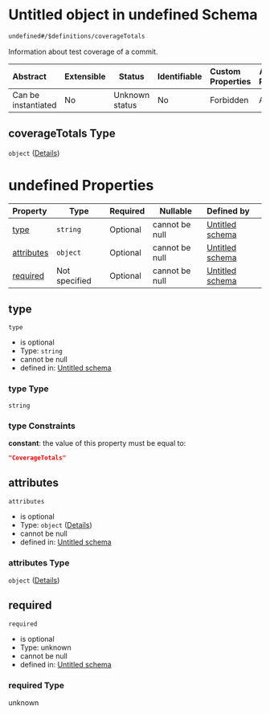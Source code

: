 # Untitled object in undefined Schema

```txt
undefined#/$definitions/coverageTotals
```

Information about test coverage of a commit.


| Abstract            | Extensible | Status         | Identifiable | Custom Properties | Additional Properties | Access Restrictions | Defined In                                            |
| :------------------ | ---------- | -------------- | ------------ | :---------------- | --------------------- | ------------------- | ----------------------------------------------------- |
| Can be instantiated | No         | Unknown status | No           | Forbidden         | Allowed               | none                | [records.json\*](records.json "open original schema") |

## coverageTotals Type

`object` ([Details](records-definitions-coveragetotals.md))

# undefined Properties

| Property                  | Type          | Required | Nullable       | Defined by                                                                                                                                    |
| :------------------------ | ------------- | -------- | -------------- | :-------------------------------------------------------------------------------------------------------------------------------------------- |
| [type](#type)             | `string`      | Optional | cannot be null | [Untitled schema](records-definitions-coveragetotals-properties-type.md "undefined#/$definitions/coverageTotals/properties/type")             |
| [attributes](#attributes) | `object`      | Optional | cannot be null | [Untitled schema](records-definitions-coveragetotals-properties-attributes.md "undefined#/$definitions/coverageTotals/properties/attributes") |
| [required](#required)     | Not specified | Optional | cannot be null | [Untitled schema](records-definitions-coveragetotals-properties-required.md "undefined#/$definitions/coverageTotals/properties/required")     |

## type




`type`

-   is optional
-   Type: `string`
-   cannot be null
-   defined in: [Untitled schema](records-definitions-coveragetotals-properties-type.md "undefined#/$definitions/coverageTotals/properties/type")

### type Type

`string`

### type Constraints

**constant**: the value of this property must be equal to:

```json
"CoverageTotals"
```

## attributes




`attributes`

-   is optional
-   Type: `object` ([Details](records-definitions-coveragetotals-properties-attributes.md))
-   cannot be null
-   defined in: [Untitled schema](records-definitions-coveragetotals-properties-attributes.md "undefined#/$definitions/coverageTotals/properties/attributes")

### attributes Type

`object` ([Details](records-definitions-coveragetotals-properties-attributes.md))

## required




`required`

-   is optional
-   Type: unknown
-   cannot be null
-   defined in: [Untitled schema](records-definitions-coveragetotals-properties-required.md "undefined#/$definitions/coverageTotals/properties/required")

### required Type

unknown
